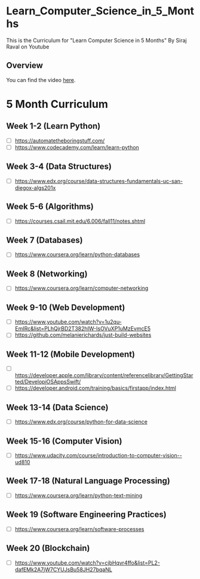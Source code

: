 # Learn_Computer_Science_in_5_Months
This is the Curriculum for "Learn Computer Science in 5 Months" By Siraj Raval on Youtube

## Overview

You can find the video [here](https://youtu.be/-OvRVlqKebI). 

# 5 Month Curriculum

## Week 1-2 (Learn Python)
- [ ] https://automatetheboringstuff.com/ 
- [ ] https://www.codecademy.com/learn/learn-python

## Week 3-4 (Data Structures)
- [ ] https://www.edx.org/course/data-structures-fundamentals-uc-san-diegox-algs201x  

## Week 5-6 (Algorithms)
- [ ] https://courses.csail.mit.edu/6.006/fall11/notes.shtml 

## Week 7 (Databases)
- [ ] https://www.coursera.org/learn/python-databases 

## Week 8 (Networking)
- [ ] https://www.coursera.org/learn/computer-networking 

## Week 9-10 (Web Development)
- [ ] https://www.youtube.com/watch?v=1u2qu-EmIRc&list=PLhQjrBD2T382hIW-IsOVuXP1uMzEvmcE5 
- [ ] https://github.com/melanierichards/just-build-websites 

## Week 11-12 (Mobile Development)
- [ ] https://developer.apple.com/library/content/referencelibrary/GettingStarted/DevelopiOSAppsSwift/ 
- [ ] https://developer.android.com/training/basics/firstapp/index.html

## Week 13-14 (Data Science)
- [ ] https://www.edx.org/course/python-for-data-science

## Week 15-16 (Computer Vision)
- [ ] https://www.udacity.com/course/introduction-to-computer-vision--ud810 

## Week 17-18 (Natural Language Processing)
- [ ] https://www.coursera.org/learn/python-text-mining

## Week 19 (Software Engineering Practices)
- [ ] https://www.coursera.org/learn/software-processes

## Week 20 (Blockchain)
- [ ] https://www.youtube.com/watch?v=cjbHqvr4ffo&list=PL2-dafEMk2A7jW7CYUJsBu58JH27bqaNL 
